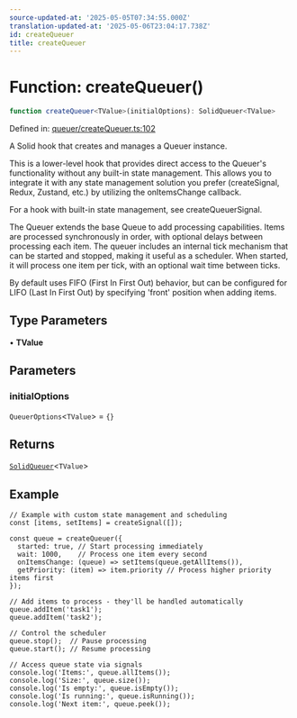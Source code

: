 ```yaml
---
source-updated-at: '2025-05-05T07:34:55.000Z'
translation-updated-at: '2025-05-06T23:04:17.738Z'
id: createQueuer
title: createQueuer
---
```


<!-- DO NOT EDIT: this page is autogenerated from the type comments -->

# Function: createQueuer()

```ts
function createQueuer<TValue>(initialOptions): SolidQueuer<TValue>
```

Defined in: [queuer/createQueuer.ts:102](https://github.com/TanStack/pacer/blob/main/packages/solid-pacer/src/queuer/createQueuer.ts#L102)

A Solid hook that creates and manages a Queuer instance.

This is a lower-level hook that provides direct access to the Queuer's functionality without
any built-in state management. This allows you to integrate it with any state management solution
you prefer (createSignal, Redux, Zustand, etc.) by utilizing the onItemsChange callback.

For a hook with built-in state management, see createQueuerSignal.

The Queuer extends the base Queue to add processing capabilities. Items are processed
synchronously in order, with optional delays between processing each item. The queuer includes
an internal tick mechanism that can be started and stopped, making it useful as a scheduler.
When started, it will process one item per tick, with an optional wait time between ticks.

By default uses FIFO (First In First Out) behavior, but can be configured for LIFO
(Last In First Out) by specifying 'front' position when adding items.

## Type Parameters

• **TValue**

## Parameters

### initialOptions

`QueuerOptions`\<`TValue`\> = `{}`

## Returns

[`SolidQueuer`](../interfaces/solidqueuer.md)\<`TValue`\>

## Example

```tsx
// Example with custom state management and scheduling
const [items, setItems] = createSignal([]);

const queue = createQueuer({
  started: true, // Start processing immediately
  wait: 1000,    // Process one item every second
  onItemsChange: (queue) => setItems(queue.getAllItems()),
  getPriority: (item) => item.priority // Process higher priority items first
});

// Add items to process - they'll be handled automatically
queue.addItem('task1');
queue.addItem('task2');

// Control the scheduler
queue.stop();  // Pause processing
queue.start(); // Resume processing

// Access queue state via signals
console.log('Items:', queue.allItems());
console.log('Size:', queue.size());
console.log('Is empty:', queue.isEmpty());
console.log('Is running:', queue.isRunning());
console.log('Next item:', queue.peek());
```

